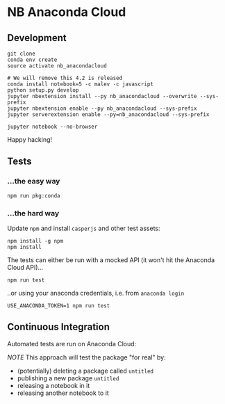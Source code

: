 # NB Anaconda Cloud

## Development

```shell
git clone
conda env create
source activate nb_anacondacloud

# We will remove this 4.2 is released
conda install notebook=5 -c malev -c javascript
python setup.py develop
jupyter nbextension install --py nb_anacondacloud --overwrite --sys-prefix
jupyter nbextension enable --py nb_anacondacloud --sys-prefix
jupyter serverextension enable --py=nb_anacondacloud --sys-prefix

jupyter notebook --no-browser
```

Happy hacking!

## Tests

### ...the easy way
```shell
npm run pkg:conda
```

### ...the hard way
Update `npm` and install `casperjs` and other test assets:

```shell
npm install -g npm
npm install
```

The tests can either be run with a mocked API (it won't hit the Anaconda Cloud
API)...

```shell
npm run test
```

..or using your anaconda credentials, i.e. from `anaconda login`

```shell
USE_ANACONDA_TOKEN=1 npm run test
```

## Continuous Integration

Automated tests are run on Anaconda Cloud:

_NOTE_ This approach will test the package "for real" by:
  - (potentially) deleting a package called `untitled`
  - publishing a new package `untitled`
  - releasing a notebook in it
  - releasing another notebook to it
